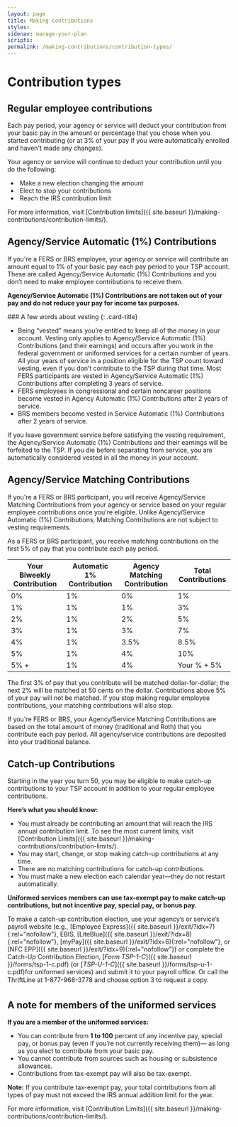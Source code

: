 ```yaml
---
layout: page
title: Making contributions
styles:
sidenav: manage-your-plan
scripts:
permalink: /making-contributions/contribution-types/
---
```


# Contribution types

## Regular employee contributions

Each pay period, your agency or service will deduct your contribution from your basic pay in the amount or percentage that you chose when you started contributing (or at 3% of your pay if you were automatically enrolled and haven't made any changes).

Your agency or service will continue to deduct your contribution until you do the following:


<div class="usa-grid-full contribution-type">
<div class="usa-width-one-whole" markdown="1">
  <ul class="flex">
  <li>
  <img src="{{ site.baseurl }}/assets/img/icons/plus-circle-green.svg" alt="">
  <span>Make a new election changing the amount</span></li>
  <li>
  <img src="{{ site.baseurl }}/assets/img/icons/x-circle-red-fill.svg" alt="">
  <span>Elect to stop your contributions</span></li>
  <li>
  <img src="{{ site.baseurl }}/assets/img/icons/arrow-up-circle.svg" alt="">
  <span>Reach the IRS contribution limit</span></li>
  </ul>
</div>
</div>

For more information, visit [Contribution limits]({{ site.baseurl }}/making-contributions/contribution-limits/).

## Agency/Service Automatic (1%) Contributions

If you're a FERS or BRS employee, your agency or service will contribute an amount equal to 1% of your basic pay each pay period to your TSP account. These are called Agency/Service Automatic (1%) Contributions and you don’t need to make employee contributions to receive them.

**Agency/Service Automatic (1%) Contributions are not taken out of your
pay and do not reduce your pay for income tax purposes.**

<div class="card" markdown="1">
### A few words about vesting
{: .card-title}

+ Being “vested” means you’re entitled to keep all of the money in your account. Vesting only applies to Agency/Service Automatic (1%) Contributions (and their earnings) and occurs after you work in the federal government or uniformed services for a certain number of years. All your years of service in a position eligible for the TSP count toward vesting, even if you don’t contribute to the TSP during that time. Most FERS participants are vested in Agency/Service Automatic (1%) Contributions after completing 3 years of service.
+ FERS employees in congressional and certain noncareer positions become vested in Agency Automatic (1%) Contributions after 2 years of service.
+ BRS members become vested in Service Automatic (1%) Contributions after 2 years of service.

If you leave government service before satisfying the vesting requirement, the Agency/Service Automatic (1%) Contributions and their earnings will be forfeited to the TSP. If you die before separating from service, you are automatically considered vested in all the money in your account.

</div>

## Agency/Service Matching Contributions

If you're a FERS or BRS participant, you will receive Agency/Service Matching Contributions from your agency or service based on your regular employee contributions once you're eligible. Unlike Agency/Service Automatic (1%) Contributions, Matching Contributions are not subject to vesting requirements.

As a FERS or BRS participant, you receive matching contributions on the first 5% of pay that you contribute each pay period.

| Your Biweekly Contribution | Automatic 1% Contribution | Agency Matching Contribution | Total Contributions |
| --- | --- | ---| ---|
| 0% | 1% | 0% | 1% |
| 1% | 1% | 1% | 3% |
| 2% | 1% | 2% | 5% |
| 3% | 1% | 3% | 7% |
| 4% | 1% | 3.5% | 8.5% |
| 5% | 1% | 4% | 10% |
| 5% + | 1% | 4% | Your % + 5%  |

The first 3% of pay that you contribute will be matched dollar-for-dollar; the next 2% will be matched at 50 cents on the dollar. Contributions above 5% of your pay will not be matched. If you stop making regular employee contributions, your matching contributions will also stop.

If you're FERS or BRS, your Agency/Service Matching Contributions are based on the total amount of money (traditional and Roth) that you contribute each pay period. All agency/service contributions are deposited into your traditional balance.

## Catch-up Contributions
Starting in the year you turn 50, you may be eligible to make catch-up
contributions to your TSP account in addition to your regular employee
contributions.


**Here’s what you should know:**
- You must already be contributing an amount that will reach the IRS annual
contribution limit. To see the most current limits, visit [Contribution Limits]({{ site.baseurl }}/making-contributions/contribution-limits/).
- You may start, change, or stop making catch-up contributions at any time.
- There are no matching contributions for catch-up contributions.
- You must make a new election each calendar year—they do not restart
automatically.

**Uniformed services members can use tax-exempt pay to make catch-up
contributions, but not incentive pay, special pay, or bonus pay.**

To make a catch-up contribution election, use your agency’s or service’s payroll website
(e.g., [Employee Express]({{ site.baseurl }}/exit/?idx=7){:rel="nofollow"}, EBIS, [LiteBlue]({{ site.baseurl }}/exit/?idx=8){:rel="nofollow"}, [myPay]({{ site.baseurl }}/exit/?idx=6){:rel="nofollow"}, or [NFC EPP]({{ site.baseurl }}/exit/?idx=9){:rel="nofollow"}) or complete the Catch-Up Contribution Election, [_Form TSP-1-C_]({{ site.baseurl }}/forms/tsp-1-c.pdf) (or [_TSP-U-1-C_]({{ site.baseurl }}/forms/tsp-u-1-c.pdf)for uniformed services) and submit it to your payroll office. Or call the ThriftLine
at 1-877-968-3778 and choose option 3 to request a copy.

## A note for members of the uniformed services

**If you are a member of the uniformed services:**

* You can contribute from **1 to 100** percent of any incentive pay, special pay,
or bonus pay (even if you’re not currently receiving them)— as long as you
elect to contribute from your basic pay.
* You cannot contribute from sources such as housing or subsistence
allowances.
* Contributions from tax-exempt pay will also be tax-exempt.

**Note:** If you contribute tax-exempt pay, your total contributions from all types
of pay must not exceed the IRS annual addition limit for the year.


For more information, visit [Contribution Limits]({{ site.baseurl }}/making-contributions/contribution-limits/).
